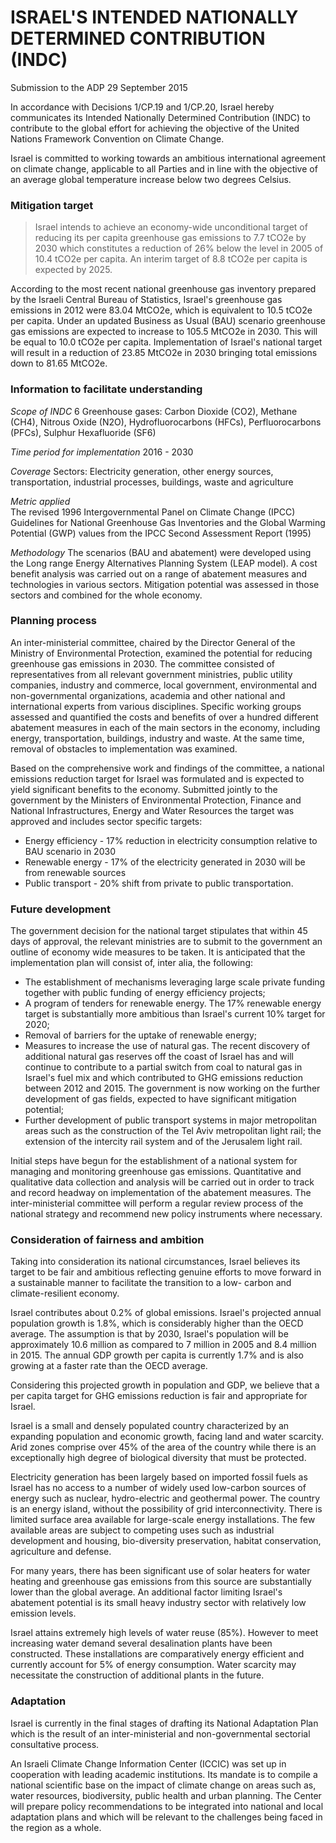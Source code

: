 # ISRAEL'S INTENDED NATIONALLY DETERMINED CONTRIBUTION (INDC) 

 Submission to the ADP 
 29 September 2015 

 
In accordance with Decisions 1/CP.19 and 1/CP.20, Israel hereby communicates its Intended Nationally Determined Contribution (INDC) to contribute to the global effort for achieving the objective of the United Nations Framework Convention on Climate Change.  
 
Israel is committed to working towards an ambitious international agreement on climate change, applicable to all Parties and in line with the objective of an average global temperature increase below two degrees Celsius. 
 
### Mitigation target 
 
>Israel intends to achieve an economy-wide unconditional target of reducing its per capita greenhouse gas emissions to 7.7 tCO2e by 2030 which constitutes a reduction of 26% below the level in 2005 of 10.4 tCO2e per capita. An interim target of 8.8 tCO2e per capita is expected by 2025.  
 
According to the most recent national greenhouse gas inventory prepared by the Israeli Central Bureau of Statistics, Israel's greenhouse gas emissions in 2012 were 83.04 MtCO2e, which is equivalent to 10.5 tCO2e per capita. Under an updated Business as Usual (BAU) scenario greenhouse gas emissions are expected to increase to 105.5 MtCO2e in 2030. This will be equal to 10.0 tCO2e per capita. Implementation of Israel's national target will result in a reduction of 23.85 MtCO2e in 2030 bringing total emissions down to 81.65 MtCO2e.    

### Information to facilitate understanding 
  
*Scope of INDC* 
6 Greenhouse gases: Carbon Dioxide (CO2), Methane (CH4), Nitrous Oxide (N2O), Hydrofluorocarbons (HFCs), Perfluorocarbons (PFCs), Sulphur Hexafluoride (SF6) 
 
*Time period for implementation*
 2016 - 2030  
 
*Coverage*
Sectors: Electricity generation, other energy sources, transportation, industrial processes, buildings, waste and agriculture 

*Metric applied*  
The revised 1996 Intergovernmental Panel on Climate Change (IPCC) Guidelines for National Greenhouse Gas Inventories and the Global Warming Potential (GWP) values from the IPCC Second Assessment Report (1995) 
 
*Methodology* 
The scenarios (BAU and abatement) were developed using the Long range Energy Alternatives Planning System (LEAP model). A cost benefit analysis was carried out on a range of abatement measures and technologies in various sectors. Mitigation potential was assessed in those sectors and combined for the whole economy. 
 

### Planning process 

An inter-ministerial committee, chaired by the Director General of the Ministry of Environmental Protection, examined the potential for reducing greenhouse gas emissions in 2030. The committee consisted of representatives from all relevant government ministries, public utility companies, industry and commerce, local government, environmental and non-governmental organizations, academia and other national and international experts from various disciplines. Specific working groups assessed and quantified the costs and benefits of over a hundred different abatement measures in each of the main sectors in the economy, including energy, transportation, buildings, industry and waste. At the same time, removal of obstacles to implementation was examined.
 
Based on the comprehensive work and findings of the committee, a national emissions reduction target for Israel was formulated and is expected to yield significant benefits to the economy. Submitted jointly to the government by the Ministers of Environmental Protection, Finance and National Infrastructures, Energy and Water Resources the target was approved and includes sector specific targets: 

*  Energy efficiency - 17% reduction in electricity consumption relative to BAU scenario in 2030 
*  Renewable energy - 17% of the electricity generated in 2030 will be from renewable sources 
*  Public transport - 20% shift from private to public transportation.   

 
 
### Future development 
 
The government decision for the national target stipulates that within 45 days of approval, the relevant ministries are to submit to the government an outline of economy wide measures to be taken. It is anticipated that the implementation plan will consist of, inter alia, the following: 

*  The establishment of mechanisms leveraging large scale private funding together with public funding of energy efficiency projects; 
*  A program of tenders for renewable energy. The 17% renewable energy target is substantially more ambitious than Israel's current 10% target for 2020; 
*  Removal of barriers for the uptake of renewable energy; 
*  Measures to increase the use of natural gas. The recent discovery of additional natural gas reserves off the coast of Israel has and  will continue to contribute to a partial switch from coal to natural gas in Israel's fuel mix and which contributed to GHG emissions reduction between 2012 and 2015. The government is now working on the further development of gas fields, expected to have significant mitigation potential; 
*  Further development of public transport systems in major metropolitan areas such as the construction of the Tel Aviv metropolitan light rail; the extension of the intercity rail system and of the Jerusalem light rail. 
 
Initial steps have begun for the establishment of a national system for managing and monitoring greenhouse gas emissions. Quantitative and qualitative data collection and analysis will be carried out in order to track and record headway on implementation of the abatement measures. The inter-ministerial committee will perform a regular review process of the national strategy and recommend new policy instruments where necessary. 
 

### Consideration of fairness and ambition 

Taking into consideration its national circumstances, Israel believes its target to be fair and ambitious reflecting genuine efforts to move forward in a sustainable manner to facilitate the transition to a low- carbon and climate-resilient economy. 
 
Israel contributes about 0.2% of global emissions. Israel's projected annual population growth is 1.8%, which is considerably higher than the OECD average. The assumption is that by 2030, Israel's population will be approximately 10.6 million as compared to 7 million in 2005 and 8.4 million in 2015. The annual GDP growth per capita is currently 1.7% and is also growing at a faster rate than the OECD average. 
 
Considering this projected growth in population and GDP, we believe that a per capita target for GHG emissions reduction is fair and appropriate for Israel. 
   
Israel is a small and densely populated country characterized by an expanding population and economic growth, facing land and water scarcity. Arid zones comprise over 45% of the area of the country while there is an exceptionally high degree of biological diversity that must be protected. 
  
Electricity generation has been largely based on imported fossil fuels as Israel has no access to a number of widely used low-carbon sources of energy such as nuclear, hydro-electric and geothermal power. The country is an energy island, without the possibility of grid interconnectivity. There is limited surface area available for large-scale energy installations. The few available areas are subject to competing uses such as industrial development and housing, bio-diversity preservation, habitat conservation, agriculture and defense.  
 
For many years, there has been significant use of solar heaters for water heating and greenhouse gas emissions from this source are substantially lower than the global average. An additional factor limiting Israel's abatement potential is its small heavy industry sector with relatively low emission levels. 
 
Israel attains extremely high levels of water reuse (85%). However to meet increasing water demand several desalination plants have been constructed. These installations are comparatively energy efficient and currently account for 5% of energy consumption. Water scarcity may necessitate the construction of additional plants in the future.  
 
 
### Adaptation   

Israel is currently in the final stages of drafting its National Adaptation Plan which is the result of an inter-ministerial and non-governmental sectorial consultative process. 
 
An Israeli Climate Change Information Center (ICCIC) was set up in cooperation with leading academic institutions. Its mandate is to compile a national scientific base on the impact of climate change on areas such as, water resources, biodiversity, public health and urban planning. The Center will prepare policy recommendations to be integrated into national and local adaptation plans and which will be relevant to the challenges being faced in the region as a whole. 
 
 

